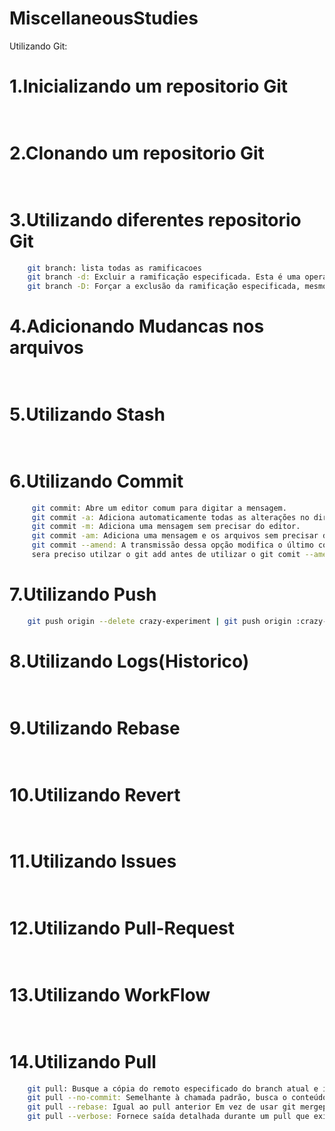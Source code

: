 # MiscellaneousStudies  

Utilizando Git:

# 1.Inicializando um repositorio Git
    
```sh
   
```

# 2.Clonando um repositorio Git
    
```sh
    
```

# 3.Utilizando diferentes repositorio Git
    
```sh
    git branch: lista todas as ramificacoes  
    git branch -d: Excluir a ramificação especificada. Esta é uma operação “segura” em que o Git impede que você exclua a ramificação se tiver mudanças não mescladas.  
    git branch -D: Forçar a exclusão da ramificação especificada, mesmo que ela tenha mudanças não mescladas.   Este é o comando a ser usado se você quiser excluir de modo permanente todas as confirmações associadas a uma linha particular de desenvolvimento.   
```
# 4.Adicionando Mudancas nos arquivos
    
```sh
    
```
# 5.Utilizando Stash
    
```sh
    
```
# 6.Utilizando Commit
    
```sh
     git commit: Abre um editor comum para digitar a mensagem.  
     git commit -a: Adiciona automaticamente todas as alterações no diretório de trabalho, apenas com as modificações nos arquivos monitorados e abre o editor aguardando a mensagem.  
     git commit -m: Adiciona uma mensagem sem precisar do editor.  
     git commit -am: Adiciona uma mensagem e os arquivos sem precisar do editor
     git commit --amend: A transmissão dessa opção modifica o último commit. Em vez de criar um novo commit, as mudanças preparadas são adicionadas ao commit anterior. Esse comando abre o editor de texto configurado no sistema e solicita a mudança da mensagem de commit especificada mais cedo. Mas lembrando nessa etapa ainda
     sera preciso utilzar o git add antes de utilizar o git comit --amend.        
```
# 7.Utilizando Push
    
```sh
    git push origin --delete crazy-experiment | git push origin :crazy-experiment: Isso vai enviar um sinal de exclusão para o repositório de origem remota que aciona uma exclusão da ramificação remota crazy-experiment.  
```
# 8.Utilizando Logs(Historico)
    
```sh
    
```
# 9.Utilizando Rebase
    
```sh
    
```
# 10.Utilizando Revert
    
```sh
    
```
# 11.Utilizando Issues
    
```sh
    
```
# 12.Utilizando Pull-Request
    
```sh
    
```
# 13.Utilizando WorkFlow
    
```sh
    
```
# 14.Utilizando Pull
    
```sh
    git pull: Busque a cópia do remoto especificado do branch atual e imediatamente mescle-a na cópia local.   
    git pull --no-commit: Semelhante à chamada padrão, busca o conteúdo remoto, mas não cria um novo commit de mesclagem.  
    git pull --rebase: Igual ao pull anterior Em vez de usar git mergepara integrar a ramificação remota com a local, use git rebase.  
    git pull --verbose: Fornece saída detalhada durante um pull que exibe o conteúdo sendo baixado e os detalhes da mesclagem.  
```